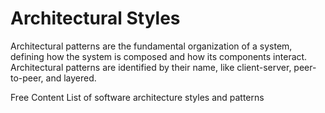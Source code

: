 # Architectural Styles

Architectural patterns are the fundamental organization of a system, defining how the system is composed and how its components interact. Architectural patterns are identified by their name, like client-server, peer-to-peer, and layered.

<ResourceGroupTitle>Free Content</ResourceGroupTitle>
<BadgeLink colorScheme='yellow' badgeText='Read' href='https://en.wikipedia.org/wiki/List_of_software_architecture_styles_and_patterns'>List of software architecture styles and patterns</BadgeLink>
